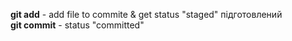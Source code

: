 __git add__ - add file to commite & get status "staged" підготовлений 
<br>
**git commit** - status "committed"
